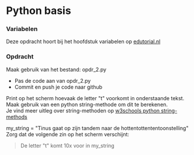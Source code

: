 # Python basis

### Variabelen
Deze opdracht hoort bij het hoofdstuk variabelen op [edutorial.nl](https://www.edutorial.nl)

### Opdracht
Maak gebruik van het bestand: opdr_2.py
* Pas de code aan van opdr_2.py
* Commit en push je code naar github

Print op het scherm hoevaak de letter "t" voorkomt in onderstaande tekst.  
Maak gebruik van een python string-methode om dit te berekenen.  
Je vind meer uitleg over string-methoden op [w3schools python string-methods](https://www.w3schools.com/python/python_ref_string.asp)

my_string = "Tinus gaat op zijn tandem naar de hottentottententoonstelling"
Zorg dat de volgende zin op het scherm verschijnt:

> De letter "t" komt 10x voor in my_string


